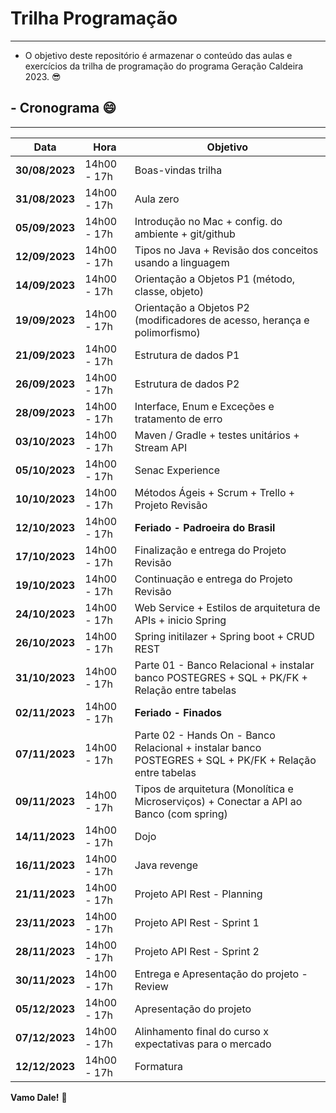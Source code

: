 # Trilha Programação
---
- O objetivo deste repositório é armazenar o conteúdo das aulas e exercícios da trilha de programação do programa Geração Caldeira 2023. 😎

## - Cronograma :smile:
---

| Data | Hora | Objetivo |
| - | - | - |
| **30/08/2023** | 14h00 - 17h | Boas-vindas trilha |
| **31/08/2023** | 14h00 - 17h | Aula zero |
| **05/09/2023** | 14h00 - 17h | Introdução no Mac + config. do ambiente + git/github |
| **12/09/2023** | 14h00 - 17h | Tipos no Java + Revisão dos conceitos usando a linguagem |
| **14/09/2023** | 14h00 - 17h | Orientação a Objetos P1 (método, classe, objeto) |
| **19/09/2023** | 14h00 - 17h | Orientação a Objetos P2 (modificadores de acesso, herança e polimorfismo) |
| **21/09/2023** | 14h00 - 17h | Estrutura de dados P1 |
| **26/09/2023** | 14h00 - 17h | Estrutura de dados P2 |
| **28/09/2023** | 14h00 - 17h | Interface, Enum e Exceções e tratamento de erro |
| **03/10/2023** | 14h00 - 17h | Maven / Gradle + testes unitários + Stream API|
| **05/10/2023** | 14h00 - 17h | Senac Experience |
| **10/10/2023** | 14h00 - 17h | Métodos Ágeis + Scrum + Trello + Projeto Revisão |
| **12/10/2023** | 14h00 - 17h | **Feriado - Padroeira do Brasil** |
| **17/10/2023** | 14h00 - 17h | Finalização e entrega do Projeto Revisão |
| **19/10/2023** | 14h00 - 17h | Continuação e entrega do Projeto Revisão |
| **24/10/2023** | 14h00 - 17h | Web Service + Estilos de arquitetura de APIs + inicio Spring |
| **26/10/2023** | 14h00 - 17h | Spring initilazer + Spring boot + CRUD REST |
| **31/10/2023** | 14h00 - 17h | Parte 01 - Banco Relacional + instalar banco POSTEGRES + SQL + PK/FK + Relação entre tabelas|
| **02/11/2023** | 14h00 - 17h | **Feriado - Finados** |
| **07/11/2023** | 14h00 - 17h | Parte 02 - Hands On - Banco Relacional + instalar banco POSTEGRES + SQL + PK/FK + Relação entre tabelas |
| **09/11/2023** | 14h00 - 17h | Tipos de arquitetura (Monolítica e Microserviços) + Conectar a API ao Banco (com spring)  |
| **14/11/2023** | 14h00 - 17h | Dojo |
| **16/11/2023** | 14h00 - 17h | Java revenge |
| **21/11/2023** | 14h00 - 17h | Projeto API Rest - Planning |
| **23/11/2023** | 14h00 - 17h | Projeto API Rest - Sprint 1 |
| **28/11/2023** | 14h00 - 17h | Projeto API Rest - Sprint 2 |
| **30/11/2023** | 14h00 - 17h | Entrega e Apresentação do projeto - Review |
| **05/12/2023** | 14h00 - 17h | Apresentação do projeto |
| **07/12/2023** | 14h00 - 17h | Alinhamento final do curso x expectativas para o mercado |
| **12/12/2023** | 14h00 - 17h | Formatura |

**Vamo Dale!** 🚀
